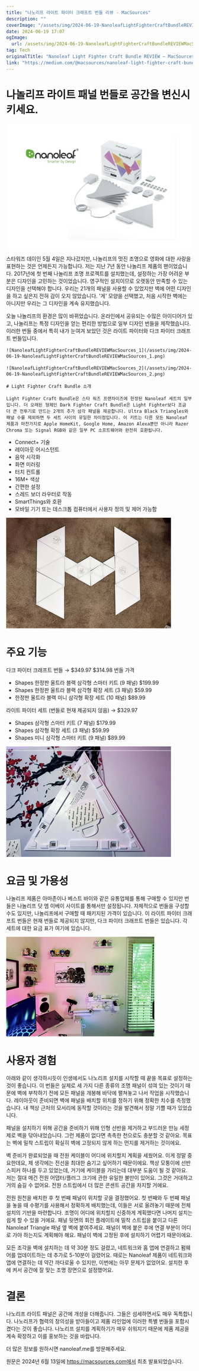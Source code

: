 ```yaml
---
title: "나노리프 라이트 파이터 크래프트 번들 리뷰 - MacSources"
description: ""
coverImage: "/assets/img/2024-06-19-NanoleafLightFighterCraftBundleREVIEWMacSources_0.png"
date: 2024-06-19 17:07
ogImage: 
  url: /assets/img/2024-06-19-NanoleafLightFighterCraftBundleREVIEWMacSources_0.png
tag: Tech
originalTitle: "Nanoleaf Light Fighter Craft Bundle REVIEW — MacSources"
link: "https://medium.com/@macsources/nanoleaf-light-fighter-craft-bundle-review-macsources-3069547bd617"
---
```



# 나놀리프 라이트 패널 번들로 공간을 변신시키세요.

![이미지](/assets/img/2024-06-19-NanoleafLightFighterCraftBundleREVIEWMacSources_0.png)

스타워즈 데이인 5월 4일은 지나갔지만, 나놀리프의 멋진 조명으로 영화에 대한 사랑을 표현하는 것은 언제든지 가능합니다. 저는 지난 7년 동안 나놀리프 제품의 팬이었습니다. 2017년에 첫 번째 나놀리프 조명 프로젝트를 설치했는데, 설정하는 가장 어려운 부분은 디자인을 고민하는 것이었습니다. 영구적인 설치이므로 오랫동안 만족할 수 있는 디자인을 선택해야 합니다. 우리는 21개의 패널을 사용할 수 있었지만 벽에 어떤 디자인을 하고 싶은지 전혀 감이 오지 않았습니다. '게' 모양을 선택했고, 처음 시작한 벽에는 아니지만 우리는 그 디자인을 계속 유지했습니다.

오늘 나놀리프의 환경은 많이 바뀌었습니다. 온라인에서 공유되는 수많은 아이디어가 있고, 나놀리프는 특정 디자인을 얻는 편리한 방법으로 일부 디자인 번들을 제작했습니다. 이러한 번들 중에서 특히 내가 눈여겨 보았던 것은 라이트 파이터와 다크 파이터 크래프트 번들입니다.

<div class="content-ad"></div>

```
![NanoleafLightFighterCraftBundleREVIEWMacSources_1](/assets/img/2024-06-19-NanoleafLightFighterCraftBundleREVIEWMacSources_1.png)

![NanoleafLightFighterCraftBundleREVIEWMacSources_2](/assets/img/2024-06-19-NanoleafLightFighterCraftBundleREVIEWMacSources_2.png)

# Light Fighter Craft Bundle 소개

Light Fighter Craft Bundle은 스타 워즈 프랜차이즈에 헌정된 Nanoleaf 세트의 일부입니다. 더 오래된 형제인 Dark Fighter Craft Bundle은 Light Fighter보다 조금 더 큰 전투기로 만드는 2개의 추가 삼각 패널을 제공합니다. Ultra Black Triangles와 패널 수를 제외하면 두 세트 사이의 유일한 차이점입니다. 이 키트는 다른 모든 Nanoleaf 제품과 마찬가지로 Apple HomeKit, Google Home, Amazon Alexa뿐만 아니라 Razer Chroma 또는 Signal RGB와 같은 일부 PC 소프트웨어와 완전히 호환됩니다.
```

<div class="content-ad"></div>

- Connect+ 기술
- 레이아웃 어시스턴트
- 음악 시각화
- 화면 미러링
- 터치 컨트롤
- 16M+ 색상
- 간편한 설정
- 스레드 보더 라우터로 작동
- SmartThings와 호환
- 모바일 기기 또는 데스크톱 컴퓨터에서 사용자 정의 및 제어 가능함

![이미지](/assets/img/2024-06-19-NanoleafLightFighterCraftBundleREVIEWMacSources_3.png)

# 주요 기능

다크 파이터 크래프트 번들 → $349.97 $314.98 번들 가격

<div class="content-ad"></div>

- Shapes 한정판 울트라 블랙 삼각형 스마터 키트 (9 패널) $199.99
- Shapes 한정판 울트라 블랙 삼각형 확장 세트 (3 패널) $59.99
- 한정판 울트라 블랙 미니 삼각형 확장 세트 (10 패널) $89.99

라이트 파이터 세트 (번들로 현재 제공되지 않음) → $329.97

- Shapes 삼각형 스마터 키트 (7 패널) $179.99
- Shapes 삼각형 확장 세트 (3 패널) $59.99
- Shapes 미니 삼각형 스마터 키트 (9 패널) $89.99

![이미지](/assets/img/2024-06-19-NanoleafLightFighterCraftBundleREVIEWMacSources_4.png)

<div class="content-ad"></div>

# 요금 및 가용성

나놀리프 제품은 아마존이나 베스트 바이와 같은 유통업체를 통해 구매할 수 있지만 번들은 나놀리프 닷 엠 이베이 사이트를 통해서만 설정됩니다. 자체적으로 번들을 구성할 수도 있지만, 나놀리프에서 구매할 때 패키지된 가격이 있습니다. 이 라이트 파이터 크래프트 번들은 현재 번들로 제공되지 않지만, 다크 파이터 크래프트 번들은 있습니다. 각 세트에 대한 요금 표가 여기에 있습니다.

![나놀리프 번들 가격](/assets/img/2024-06-19-NanoleafLightFighterCraftBundleREVIEWMacSources_5.png)

# 사용자 경험

<div class="content-ad"></div>

아래와 같이 생각하시듯이 인생에서도 나노리프 설치를 시작할 때 끝을 목표로 설정하는 것이 좋습니다. 이 번들은 실제로 세 가지 다른 종류의 조명 패널이 섞여 있는 것이기 때문에 벽에 부착하기 전에 모든 패널을 개봉해 바닥에 펼쳐놓고 나서 작업을 시작했습니다. 레이아웃이 준비되면 벽에 패널을 배치할 위치를 정하기 위해 정확한 치수를 측정했습니다. 내 책상 근처의 모서리에 동작할 것이라는 것을 발견해서 정말 기쁠 때가 있었습니다.

<div class="content-ad"></div>

패널을 설치하기 위해 공간을 준비하기 위해 인형 선반을 제거하고 부드러운 만능 세정제로 벽을 닦아내었습니다. 그런 제품이 없다면 촉촉한 천으로도 충분할 것 같아요. 목표는 벽에 밀착 스트립이 확실히 벽에 고정되지 않게 하는 먼지를 제거하는 것이에요.

벽 준비가 완료되었을 때 전원 케이블이 어디에 위치할지 계획을 세웠어요. 이게 정말 중요한데요, 제 생각에는 전선을 최대한 숨기고 싶어하기 때문이에요. 책상 모퉁이에 선반 스피커 하나를 두고 있었는데, 거기에 케이블을 가리는데 대부분 도움이 될 것 같아요. 저는 절대 메건 전원 어댑터/플러그 크기에 관한 유일한 불만이 있어요. 그것은 거대하고 거의 숨길 수 없어요. 전원 스트립에서 더 많은 콘센트 공간을 차지할 거에요.

전원 원천을 배치한 후 첫 번째 패널이 위치할 곳을 결정했어요. 첫 번째와 두 번째 패널을 놓을 때 수평기를 사용해서 정확하게 배치했는데, 이들은 서로 올려놓기 때문에 전체 설치의 기반을 마련합니다. 조명이 어디에 위치할지 신중하게 계획했다면 나머지 설치는 쉽게 할 수 있을 거에요. 패널 뒷면의 회전 플레이트에 밀착 스트립을 붙이고 다른 Nanoleaf Triangle 패널 옆 벽에 붙여주세요. 패널이 벽에 붙은 후에 연결 부분이 어디로 가야 하는지도 계획해야 해요. 패널이 벽에 고정된 후에 설치하기 어렵기 때문이에요.

모든 조각을 벽에 설치하는 데 약 30분 정도 걸렸고, 네트워크와 홈 앱에 연결하고 펌웨어를 업데이트하는 데 추가로 5-10분이 걸렸어요. 때로는 Nanoleaf 제품이 네트워크와 앱에 연결하는 데 약간 까다로울 수 있지만, 이번에는 아무 문제가 없었어요. 설치한 후에 켜서 공간에 잘 맞는 조명 장면으로 설정했어요.

<div class="content-ad"></div>

# 결론

나노리프 라이트 패널은 공간에 개성을 더해줍니다. 그들은 섬세하면서도 매우 독특합니다. 나노리프가 협력의 창의성을 받아들이고 제품 라인업에 이러한 특별 번들을 포함시켰다는 것이 좋습니다. 나노리프 설치를 계획하기가 매우 쉬워지기 때문에 제품 제공을 계속 확장하고 이를 홍보하는 것을 바랍니다.

더 많은 정보를 원하시면 nanoleaf.me를 방문해주세요.

원문은 2024년 6월 13일에 https://macsources.com에서 최초 발표되었습니다.